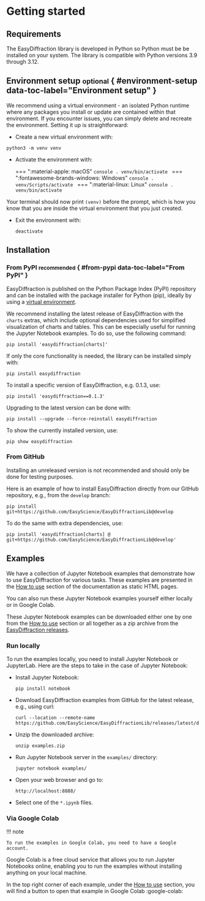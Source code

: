 # Getting started

## Requirements

The EasyDiffraction library is developed in Python so Python must be be installed on your system. The library is compatible with Python versions 3.9 through 3.12.

## Environment setup <small>optional</small> { #environment-setup data-toc-label="Environment setup" }

We recommend using a virtual environment - an isolated Python runtime where any packages you install or update are contained within that environment. If you encounter issues, you can simply delete and recreate the environment. Setting it up is straightforward:

* Create a new virtual environment with:
```console
python3 -m venv venv
```

* Activate the environment with:

    === ":material-apple: macOS"
        ```console
        . venv/bin/activate
        ```
    === ":fontawesome-brands-windows: Windows"
        ```console
        . venv/Scripts/activate
        ```
    === ":material-linux: Linux"
        ```console
        . venv/bin/activate
        ```

Your terminal should now print `(venv)` before the prompt, which is how you know that you are inside the virtual environment that you just created.

* Exit the environment with:
  ```
  deactivate
  ```

## Installation

### From PyPI <small>recommended</small> { #from-pypi data-toc-label="From PyPI" }

EasyDiffraction is published on the Python Package Index (PyPI) repository and can be installed with the package installer for Python (pip), ideally by using a [virtual environment](#environment-setup).

We recommend installing the latest release of EasyDiffraction with the `charts` extras, which include optional dependencies used for simplified visualization of charts and tables. This can be especially useful for running the Jupyter Notebook examples. To do so, use the following command:
```console
pip install 'easydiffraction[charts]'
```

If only the core functionality is needed, the library can be installed simply with:
```console
pip install easydiffraction
```

To install a specific version of EasyDiffraction, e.g. 0.1.3, use:
```console
pip install 'easydiffraction==0.1.3'
```

Upgrading to the latest version can be done with:
```console
pip install --upgrade --force-reinstall easydiffraction
```

To show the currently installed version, use:
```console
pip show easydiffraction
```

### From GitHub

Installing an unreleased version is not recommended and should only be done for testing purposes. 

Here is an example of how to install EasyDiffraction directly from our GitHub repository, e.g., from the `develop` branch:
```console
pip install git+https://github.com/EasyScience/EasyDiffractionLib@develop
```

To do the same with extra dependencies, use:
```console
pip install 'easydiffraction[charts] @ git+https://github.com/EasyScience/EasyDiffractionLib@develop'
```

## Examples

We have a collection of Jupyter Notebook examples that demonstrate how to use EasyDiffraction for various tasks. These examples are presented in the [How to use](how-to-use/index.md#how-to-use) section of the documentation as static HTML pages.

You can also run these Jupyter Notebook examples yourself either locally or in Google Colab. 

These Jupyter Notebook examples can be downloaded either one by one from the [How to use](how-to-use/index.md#how-to-use) section or all together as a zip archive from the [EasyDiffraction releases](https://github.com/EasyScience/EasyDiffractionLib/releases/latest).

### Run locally

To run the examples locally, you need to install Jupyter Notebook or JupyterLab. Here are the steps to take in the case of Jupyter Notebook:

* Install Jupyter Notebook:
  ```console
  pip install notebook
  ```
* Download EasyDiffraction examples from GitHub for the latest release, e.g., using curl:
  ```console
  curl --location --remote-name https://github.com/EasyScience/EasyDiffractionLib/releases/latest/download/examples.zip
  ```
* Unzip the downloaded archive:
  ```console
  unzip examples.zip
  ```
* Run Jupyter Notebook server in the `examples/` directory:
  ```console
  jupyter notebook examples/
  ```
* Open your web browser and go to:
  ```console
  http://localhost:8888/
  ```
* Select one of the `*.ipynb` files.

### Via Google Colab

!!! note

    To run the examples in Google Colab, you need to have a Google account.

Google Colab is a free cloud service that allows you to run Jupyter Notebooks online, enabling you to run the examples without installing anything on your local machine.

In the top right corner of each example, under the [How to use](how-to-use/index.md#how-to-use) section, you will find a button to open that example in Google Colab :google-colab:
